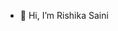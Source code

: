 - 👋 Hi, I’m Rishika Saini


<!---
rishikasaini50/rishikasaini50 is a ✨ special ✨ repository because its `README.md` (this file) appears on your GitHub profile.
You can click the Preview link to take a look at your changes.
--->
